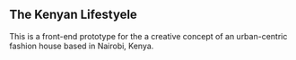 ## The Kenyan Lifestyele
This is a front-end prototype for the a creative concept of an urban-centric fashion house based in Nairobi, Kenya.
